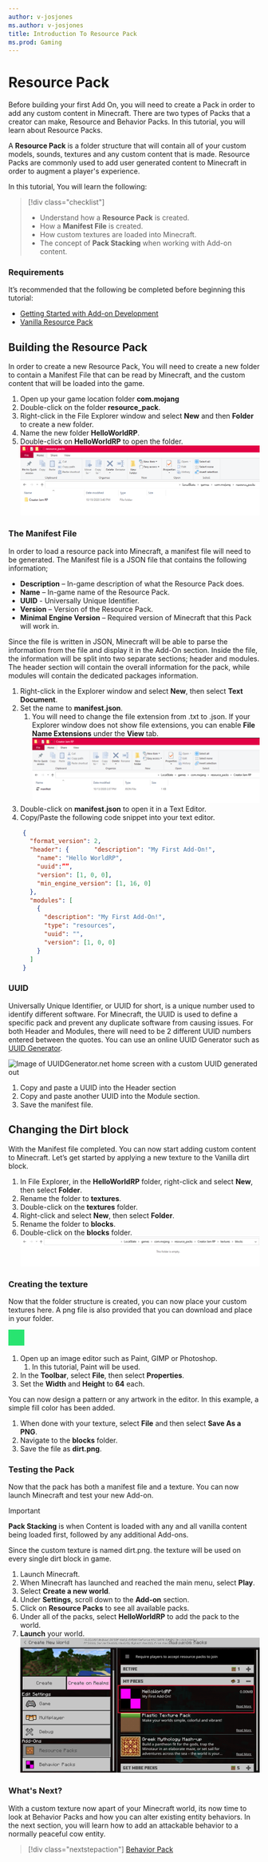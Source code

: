 ```yaml
---
author: v-josjones
ms.author: v-josjones
title: Introduction To Resource Pack
ms.prod: Gaming
---
```


# Resource Pack

Before building your first Add On, you will need to create a Pack in order to add any custom content in Minecraft. There are two types of Packs that a creator can make, Resource and Behavior Packs. In this tutorial, you will learn about Resource Packs. 

A **Resource Pack** is a folder structure that will contain all of your custom models, sounds, textures and any custom content that is made. Resource Packs are commonly used to add user generated content to Minecraft in order to augment a player's experience.

In this tutorial, You will learn the following:

> [!div class="checklist"]
> - Understand how a **Resource Pack** is created. 
> -  How a **Manifest File** is created.
> - How custom textures are loaded into Minecraft.
> - The concept of **Pack Stacking** when working with Add-on content.

### Requirements

It’s recommended that the following be completed before beginning this tutorial:

- [Getting Started with Add-on Development](GettingStarted.md)
- [Vanilla Resource Pack](https://aka.ms/resourcepacktemplate)

## Building the Resource Pack

In order to create a new Resource Pack, You will need to create a new folder to contain a Manifest File that can be read by Minecraft, and the custom content that will be loaded into the game.


1. Open up your game location folder **com.mojang**
1. Double-click on the folder **resource_pack**.
1. Right-click in the File Explorer window and select **New** and then **Folder** to create a new folder.
1. Name the new folder **HelloWorldRP**.
1. Double-click on **HelloWorldRP** to open the folder.
   	![image of newly created folder with a single Folder called HelloWorldRP located within](Media/ResourcePack/helloworldrp.png)

### The Manifest File

In order to load a resource pack into Minecraft, a manifest file will need to be generated. The Manifest file is a JSON file that contains the following information;

- **Description** – In-game description of what the Resource Pack does.
- **Name** – In-game name of the Resource Pack.
- **UUID** - Universally Unique Identifier.
- **Version** – Version of the Resource Pack.
- **Minimal Engine Version** – Required version of Minecraft that this Pack will work in.

Since the file is written in JSON, Minecraft will be able to parse the information from the file and display it in the Add-On section. Inside the file, the information will be split into two separate sections; header and modules. The header section will contain the overall information for the pack, while modules will contain the dedicated packages information.

1. Right-click in the Explorer window and select **New**, then select **Text Document**.
1. Set the name to **manifest.json**.
    1. You will need to change the file extension from .txt to .json. If your Explorer window does not show file extensions, you can enable **File Name Extensions** under the **View** tab.
    ![image of newly created JSON file named Manifest located within the HelloWorldRP folder](Media/ResourcePack/manifest_file.png)
1. Double-click on **manifest.json** to open it in a Text Editor.
1. Copy/Paste the following code snippet into your text editor.

```json
	{
	  "format_version": 2,
	  "header": {	    "description": "My First Add-On!",
	    "name": "Hello WorldRP",
	    "uuid":””,
	    "version": [1, 0, 0],
	    "min_engine_version": [1, 16, 0]
	  },
	  "modules": [
	    {
	      "description": "My First Add-On!",
	      "type": "resources",
	      "uuid": "",
	      "version": [1, 0, 0]
	    }
	  ]
	}
```

### UUID

Universally Unique Identifier, or UUID for short, is a unique number used to identify different software. For Minecraft, the UUID is used to define a specific pack and prevent any duplicate software from causing issues. For both Header and Modules, there will need to be 2 different UUID numbers entered between the quotes. You can use an online UUID Generator such as [UUID Generator](https://www.uuidgenerator.net/).

![Image of UUIDGenerator.net home screen with a custom UUID generated out](\Media\BehaviorPack\UUID.png)

1. Copy and paste a UUID into the Header section
1. Copy and paste another UUID into the Module section.
1. Save the manifest file.

## Changing the Dirt block

With the Manifest file completed. You can now start adding custom content to Minecraft. Let’s get started by applying a new texture to the Vanilla dirt block.

1. In File Explorer, in the **HelloWorldRP** folder, right-click and select **New**, then select **Folder**.
1. Rename the folder to **textures**.
1. Double-click on the **textures** folder.
1. Right-click and select **New**, then select **Folder**.
1. Rename the folder to **blocks**.
1. Double-click on the **blocks** folder.
	![image of the Windows Explorer Address Bar showcasing the 2 new folders named textures and blocks](Media/ResourcePack/blocks_folder.png)

### Creating the texture

Now that the folder structure is created, you can now place your custom textures here. A png file is also provided that you can download and place in your folder.

![A PNG file that can be downloaded and used in place of a custom texture made in a photo editor](Media/ResourcePack/dirt.png)

1. Open up an image editor such as Paint, GIMP or Photoshop.
    1. In this tutorial, Paint will be used.
1. In the **Toolbar**, select **File**, then select **Properties**.
1. Set the **Width** and **Height** to **64** each.

You can now design a pattern or any artwork in the editor. In this example, a simple fill color has been added. <add a dev blurb explaining some of the barebones design principles such as texture size and color pallet>

1. When done with your texture, select **File** and then select **Save As a PNG**.
1. Navigate to the **blocks** folder.
1. Save the file as **dirt.png**.

### Testing the Pack

Now that the pack has both a manifest file and a texture. You can now launch Minecraft and test your new Add-on.

> [!IMPORTANT]
> **Pack Stacking** is when Content is loaded with any and all vanilla content being loaded first, followed by any additional Add-ons.

Since the custom texture is named dirt.png. the texture will be used on every single dirt block in game.

1. Launch Minecraft.
1. When Minecraft has launched and reached the main menu, select **Play**.
1. Select **Create a new world**.
1. Under **Settings**, scroll down to the **Add-on** section.
1. Click on **Resource Packs** to see all available packs.
1. Under all of the packs, select **HelloWorldRP** to add the pack to the world.
1. **Launch** your world.
![Image of Minecraft's Settings page with the Add-on menu selected for Resource Packs. There is a red rectangle outlining the HelloWorldRP in the menu](Media/ResourcePack/addonsettings.png)

### What's Next?

With a custom texture now apart of your Minecraft world, its now time to look at Behavior Packs and how you can alter existing entity behaviors. In the next section, you will learn how to add an attackable behavior to a normally peaceful cow entity.

> [!div class="nextstepaction"]
> [Behavior Pack](BehaviorPack.md)